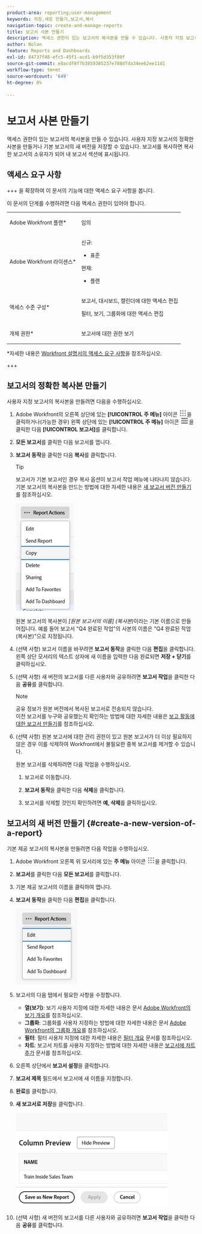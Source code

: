 ```yaml
---
product-area: reporting;user-management
keywords: 저장,새로 만들기,보고서,복사
navigation-topic: create-and-manage-reports
title: 보고서 사본 만들기
description: 액세스 권한이 있는 보고서의 복사본을 만들 수 있습니다. 사용자 지정 보고서의 정확한 사본을 만들거나 기본 보고서의 새 버전을 저장할 수 있습니다. 보고서를 복사하면 복사한 보고서의 소유자가 되어 내 보고서 섹션에 표시됩니다.
author: Nolan
feature: Reports and Dashboards
exl-id: 84737f48-efc5-45f1-acd1-b9f5d353f80f
source-git-commit: e8acdf8f7b3859385237e788dfda34ee62ee11d1
workflow-type: tm+mt
source-wordcount: '649'
ht-degree: 0%

---
```


# 보고서 사본 만들기

<!-- Audited: 11/2024 -->

액세스 권한이 있는 보고서의 복사본을 만들 수 있습니다. 사용자 지정 보고서의 정확한 사본을 만들거나 기본 보고서의 새 버전을 저장할 수 있습니다. 보고서를 복사하면 복사한 보고서의 소유자가 되어 내 보고서 섹션에 표시됩니다.

## 액세스 요구 사항

+++ 을 확장하여 이 문서의 기능에 대한 액세스 요구 사항을 봅니다.

이 문서의 단계를 수행하려면 다음 액세스 권한이 있어야 합니다.

<table style="table-layout:auto"> 
 <col> 
 <col> 
 <tbody> 
  <tr> 
   <td role="rowheader">Adobe Workfront 플랜*</td> 
   <td> <p>임의</p> </td> 
  </tr> 
  <tr> 
   <td role="rowheader">Adobe Workfront 라이센스*</td> 
   <td> 
      <p>신규:</p>
         <ul>
         <li><p>표준</p></li>
         </ul>
      <p>현재:</p>
         <ul>
         <li><p>플랜</p></li>
         </ul>
   </td>
  </tr> 
  <tr> 
   <td role="rowheader">액세스 수준 구성*</td> 
   <td> <p>보고서, 대시보드, 캘린더에 대한 액세스 편집</p> <p>필터, 보기, 그룹화에 대한 액세스 편집</p></td> 
  </tr> 
  <tr> 
   <td role="rowheader">개체 권한*</td> 
   <td><p>보고서에 대한 권한 보기</p></td> 
  </tr> 
 </tbody> 
</table>

*자세한 내용은 [Workfront 설명서의 액세스 요구 사항](/help/quicksilver/administration-and-setup/add-users/access-levels-and-object-permissions/access-level-requirements-in-documentation.md)을 참조하십시오.

+++

## 보고서의 정확한 복사본 만들기

사용자 지정 보고서의 복사본을 만들려면 다음을 수행하십시오.

1. Adobe Workfront의 오른쪽 상단에 있는 **[!UICONTROL 주 메뉴]** 아이콘 ![주 메뉴](/help/_includes/assets/main-menu-icon.png)을 클릭하거나(가능한 경우) 왼쪽 상단에 있는 **[!UICONTROL 주 메뉴]** 아이콘 ![주 메뉴](/help/_includes/assets/main-menu-icon-left-nav.png)을 클릭한 다음 **[!UICONTROL 보고서]**&#x200B;를 클릭합니다.

1. **모든 보고서**&#x200B;를 클릭한 다음 보고서를 엽니다.

1. **보고서 동작**&#x200B;을 클릭한 다음 **복사**&#x200B;를 클릭합니다.

   >[!TIP]
   >
   >보고서가 기본 보고서인 경우 복사 옵션이 보고서 작업 메뉴에 나타나지 않습니다.\
   >기본 보고서의 복사본을 만드는 방법에 대한 자세한 내용은 [새 보고서 버전 만들기](#create-a-new-version-of-a-report)를 참조하십시오.

   ![보고서 복사](assets/unshimmed-report-actions-copy.png)

   원본 보고서의 복사본이 _[원본 보고서의 이름] (복사본)_&#x200B;이라는 기본 이름으로 만들어집니다. 예를 들어 보고서 &quot;Q4 완료된 작업&quot;의 사본의 이름은 &quot;Q4 완료된 작업(복사본)&quot;으로 지정됩니다.

1. (선택 사항) 보고서 이름을 바꾸려면 **보고서 동작**&#x200B;을 클릭한 다음 **편집**&#x200B;을 클릭합니다. 왼쪽 상단 모서리의 텍스트 상자에 새 이름을 입력한 다음 완료되면 **저장 + 닫기**&#x200B;를 클릭하십시오.

1. (선택 사항) 새 버전의 보고서를 다른 사용자와 공유하려면 **보고서 작업**&#x200B;을 클릭한 다음 **공유**&#x200B;를 클릭합니다.

   >[!NOTE]
   >
   >공유 정보가 원본 버전에서 복사된 보고서로 전송되지 않습니다.\
   >이전 보고서를 누구와 공유했는지 확인하는 방법에 대한 자세한 내용은 [보고 활동에 대한 보고서 만들기](../../../reports-and-dashboards/reports/report-usage/create-report-reporting-activities.md#identify)를 참조하십시오.

1. (선택 사항) 원본 보고서에 대한 관리 권한이 있고 원본 보고서가 더 이상 필요하지 않은 경우 이를 삭제하여 Workfront에서 불필요한 중복 보고서를 제거할 수 있습니다.

   원본 보고서를 삭제하려면 다음 작업을 수행하십시오.

   1. 보고서로 이동합니다.

   1. **보고서 동작**&#x200B;을 클릭한 다음 **삭제**&#x200B;을 클릭합니다.

   1. 보고서를 삭제할 것인지 확인하려면 **예, 삭제**&#x200B;를 클릭하십시오.

## 보고서의 새 버전 만들기 {#create-a-new-version-of-a-report}

기본 제공 보고서의 복사본을 만들려면 다음 작업을 수행하십시오.

1. Adobe Workfront 오른쪽 위 모서리에 있는 **주 메뉴** 아이콘 ![주 메뉴 아이콘](assets/main-menu-icon.png)을 클릭합니다.

1. **보고서**&#x200B;를 클릭한 다음 **모든 보고서**&#x200B;를 클릭합니다.
1. 기본 제공 보고서의 이름을 클릭하여 엽니다.
1. **보고서 동작**&#x200B;을 클릭한 다음 **편집**&#x200B;을 클릭합니다.

   ![보고서 편집](assets/unshimmed-report-actions-default-report.png)

1. 보고서의 다음 탭에서 필요한 사항을 수정합니다.

   * **열(보기)**: 보기 사용자 지정에 대한 자세한 내용은 문서 [Adobe Workfront의 보기 개요](../../../reports-and-dashboards/reports/reporting-elements/views-overview.md)를 참조하십시오.
   * **그룹화**: 그룹화를 사용자 지정하는 방법에 대한 자세한 내용은 문서 [Adobe Workfront의 그룹화 개요](../../../reports-and-dashboards/reports/reporting-elements/groupings-overview.md)를 참조하십시오.
   * **필터**: 필터 사용자 지정에 대한 자세한 내용은 [필터 개요](../../../reports-and-dashboards/reports/reporting-elements/filters-overview.md) 문서를 참조하십시오.
   * **차트**: 보고서 차트를 사용자 지정하는 방법에 대한 자세한 내용은 [보고서에 차트 추가](../../../reports-and-dashboards/reports/creating-and-managing-reports/add-chart-report.md) 문서를 참조하십시오.

1. 오른쪽 상단에서 **보고서 설정**&#x200B;을 클릭합니다.
1. **보고서 제목** 필드에서 보고서에 새 이름을 지정합니다.
1. **완료**&#x200B;를 클릭합니다.
1. **새 보고서로 저장**&#x200B;을 클릭합니다.

   ![새 보고서로 저장](assets/unshimmed-save-as-new-report.png)

1. (선택 사항) 새 버전의 보고서를 다른 사용자와 공유하려면 **보고서 작업**&#x200B;을 클릭한 다음 **공유**&#x200B;를 클릭합니다.
